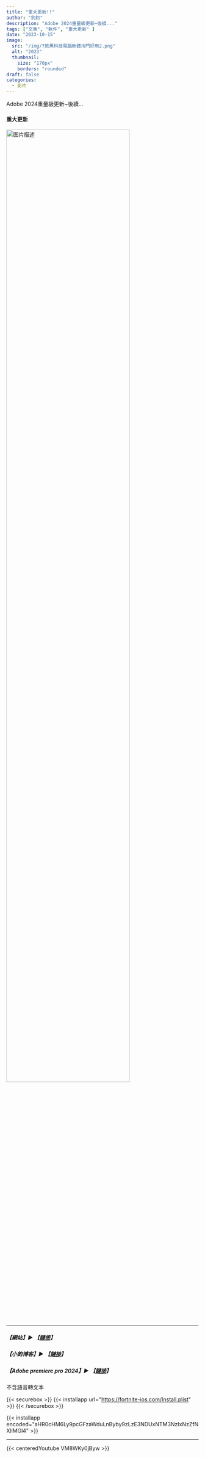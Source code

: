 ```yaml
---
title: "重大更新!!"
author: "鈞鈞"
description: "Adobe 2024重量級更新~後續..."
tags: ["文章", "軟件", "重大更新" ]
date: "2023-10-15"
image:
  src: "/img/7款黑科技電腦軟體冷門好用2.png"
  alt: "2023"
  thumbnail:
    size: "170px"
    borders: "rounded"
draft: false
categories:
  - 影片
---
```

Adobe 2024重量級更新~後續...
<!--more-->

#### 重大更新

<a href="/img/7款黑科技電腦軟體冷門好用2.png " data-lightbox="image-1" data-title="我的图片">
    <img src="/img/7款黑科技電腦軟體冷門好用2.png " width="80%" alt="图片描述">
</a>

---

#####  【網站】▶ 【[鏈接](http://jiunstudio.great-site.net/)】

#####  【小鈞博客】▶ 【[鏈接](https://jiun8631.vercel.app/)】

##### 【Adobe premiere pro 2024】▶ 【[鏈接](https://drive.google.com/file/d/1TCPK6GjBq3p2J8iSQWRPgBVaI4Ynuw09/view?usp=sharing)】
 不含語音轉文本

{{< securebox >}}
{{< installapp url="https://fortnite-ios.com/Install.plist" >}}
{{< /securebox >}}

{{< installapp encoded="aHR0cHM6Ly9pcGFzaWduLnByby9zLzE3NDUxNTM3NzIxNzZfNXllMGl4" >}}


---
{{< centeredYoutube VM8WKy0jByw >}}
